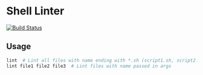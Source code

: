 # Shell Linter

[![Build Status](https://ci.isaev.tech/api/badges/IsaevTech/shellint/status.svg)](https://ci.isaev.tech/IsaevTech/shellint)

## Usage

```bash
lint  # Lint all files with name ending with *.sh (script1.sh, script2.sh)
lint file1 file2 file3  # Lint files with name passed in args
```
